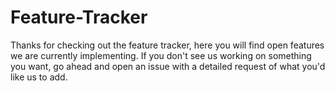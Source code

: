 # Feature-Tracker

Thanks for checking out the feature tracker, here you will find open features we are currently implementing. If you don't see us working on something you want, go ahead and open an issue with a detailed request of what you'd like us to add. 
